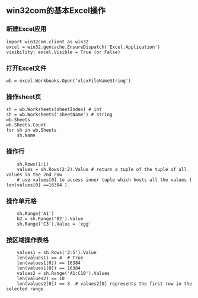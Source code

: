 ## win32com的基本Excel操作
### 新建Excel应用
	
	import win32com.client as win32
	excel = win32.gencache.EnsureDispatch('Excel.Application')
	visibility: excel.Visible = True (or False)
	
	
### 打开Excel文件
	wb = excel.Workbooks.Open('xlsxFileNameString')

### 操作sheet页
	sh = wb.Worksheets(sheetIndex) # int
	sh = wb.Worksheets('sheetName') # string
	wb.Sheets
	wb.Sheets.Count
	for sh in wb.Sheets
		sh.Name
	
### 操作行
		sh.Rows(1:1)
		values = sh.Rows(2:2).Value # return a tuple of the tuple of all values in the 2nd row
		# use values[0] to access inner tuple which hosts all the values ( len(values[0] ==16384 )
	
### 操作单元格
		sh.Range('A1')
		b2 = sh.Range('B2').Value
		sh.Range('C3').Value = 'egg'
	
### 按区域操作表格
		values1 = sh.Rows('2:5').Value
		len(values1) == 4  # True
		len(values1[0]) == 16384
		len(values1[0]) == 16384
		values2 = sh.Range('A1:C10').Values
		len(values2) == 10
		len(values2[0]) == 3  # values2[0] represents the first row in the selected range

	
		
		
		

